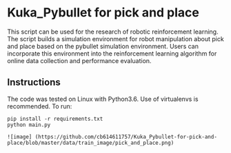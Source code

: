 # Kuka_Pybullet for pick and place

This script can be used for the research of robotic reinforcement learning. The script builds a simulation environment for robot manipulation about pick and place  based on the pybullet simulation environment. Users can incorporate this environment into the reinforcement learning algorithm for online data collection and performance evaluation.

## Instructions

The code was tested on Linux with Python3.6. Use of virtualenvs is recommended. To run:

```
pip install -r requirements.txt
python main.py

![image] (https://github.com/cb614611757/Kuka_Pybullet-for-pick-and-place/blob/master/data/train_image/pick_and_place.png)
 
